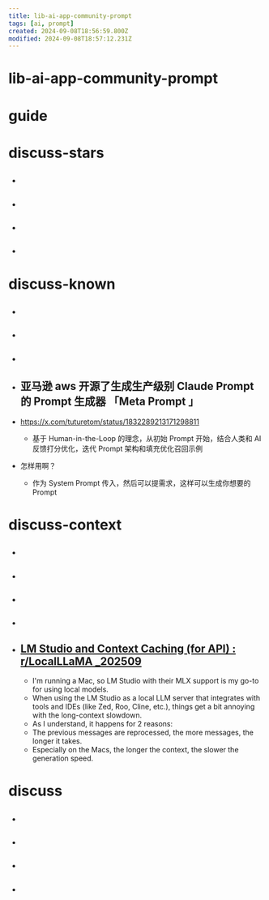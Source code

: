 ```yaml
---
title: lib-ai-app-community-prompt
tags: [ai, prompt]
created: 2024-09-08T18:56:59.800Z
modified: 2024-09-08T18:57:12.231Z
---
```


# lib-ai-app-community-prompt

# guide

# discuss-stars
- ## 

- ## 

- ## 

- ## 
# discuss-known
- ## 

- ## 

- ## 

- ## 亚马逊 aws 开源了生成生产级别  Claude Prompt 的 Prompt 生成器 「Meta Prompt 」
- https://x.com/tuturetom/status/1832289213171298811
  - 基于 Human-in-the-Loop 的理念，从初始 Prompt 开始，结合人类和 AI 反馈打分优化，迭代 Prompt 架构和填充优化召回示例
- 怎样用啊？
  - 作为 System  Prompt 传入，然后可以提需求，这样可以生成你想要的 Prompt

# discuss-context
- ## 

- ## 

- ## 

- ## 

- ## [LM Studio and Context Caching (for API) : r/LocalLLaMA _202509](https://www.reddit.com/r/LocalLLaMA/comments/1npatw9/lm_studio_and_context_caching_for_api/)
  - I'm running a Mac, so LM Studio with their MLX support is my go-to for using local models. 
  - When using the LM Studio as a local LLM server that integrates with tools and IDEs (like Zed, Roo, Cline, etc.), things get a bit annoying with the long-context slowdown. 
  - As I understand, it happens for 2 reasons:
  - The previous messages are reprocessed, the more messages, the longer it takes.
  - Especially on the Macs, the longer the context, the slower the generation speed.

# discuss
- ## 

- ## 

- ## 

- ## 
